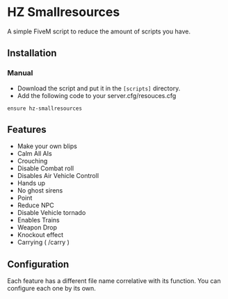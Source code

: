 # HZ Smallresources
A simple FiveM script to reduce the amount of scripts you have.

## Installation
### Manual
- Download the script and put it in the `[scripts]` directory.
- Add the following code to your server.cfg/resouces.cfg

```
ensure hz-smallresources
```

## Features
- Make your own blips
- Calm All AIs
- Crouching
- Disable Combat roll
- Disables Air Vehicle Controll 
- Hands up 
- No ghost sirens
- Point 
- Reduce NPC
- Disable Vehicle tornado
- Enables Trains
- Weapon Drop
- Knockout effect
- Carrying ( /carry )

## Configuration
Each feature has a different file name correlative with its function. You can configure each one by its own.
